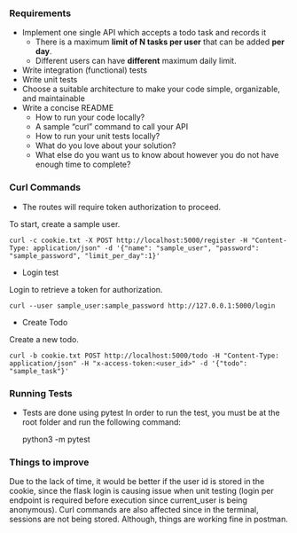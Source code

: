### Requirements

- Implement one single API which accepts a todo task and records it
  - There is a maximum **limit of N tasks per user** that can be added **per day**.
  - Different users can have **different** maximum daily limit.
- Write integration (functional) tests
- Write unit tests
- Choose a suitable architecture to make your code simple, organizable, and maintainable
- Write a concise README
  - How to run your code locally?
  - A sample “curl” command to call your API
  - How to run your unit tests locally?
  - What do you love about your solution?
  - What else do you want us to know about however you do not have enough time to complete?

### Curl Commands

- The routes will require token authorization to proceed.

To start, create a sample user.

    curl -c cookie.txt -X POST http://localhost:5000/register -H "Content-Type: application/json" -d '{"name": "sample_user", "password": "sample_password", "limit_per_day":1}'

- Login test

Login to retrieve a token for authorization.

    curl --user sample_user:sample_password http://127.0.0.1:5000/login

- Create Todo

Create a new todo.

    curl -b cookie.txt POST http://localhost:5000/todo -H "Content-Type: application/json" -H "x-access-token:<user_id>" -d '{"todo": "sample_task"}'



### Running Tests

- Tests are done using pytest
  In order to run the test, you must be at the root folder and run the following command:

  python3 -m pytest

### Things to improve

Due to the lack of time, it would be better if the user id is stored in the cookie, since the flask login is 
causing issue when unit testing (login per endpoint is required before execution since current_user is being
anonymous). Curl commands are also affected since in the terminal, sessions are not being stored. Although, things
are working fine in postman.